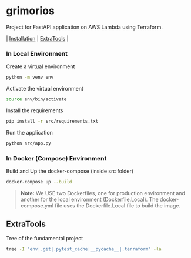 # grimorios
Project for FastAPI application on AWS Lambda using Terraform. 

| [Installation](#installation)
| [ExtraTools](#extratools) |

### In Local Environment

Create a virtual environment
```bash
python -m venv env
```

Activate the virtual environment
```bash
source env/bin/activate
```

Install the requirements
```bash
pip install -r src/requirements.txt
```

Run the application
```bash
python src/app.py
```

### In Docker (Compose) Environment

Build and Up the docker-compose (inside src folder)
```bash
docker-compose up --build
```

> __Note:__ We USE two Dockerfiles, one for production environment 
> and another for the local environment (Dockerfile.Local).
> The docker-compose.yml file uses the Dockerfile.Local file 
> to build the image.

## ExtraTools
Tree of the fundamental project
```bash
tree -I "env|.git|.pytest_cache|__pycache__|.terraform" -la
```
